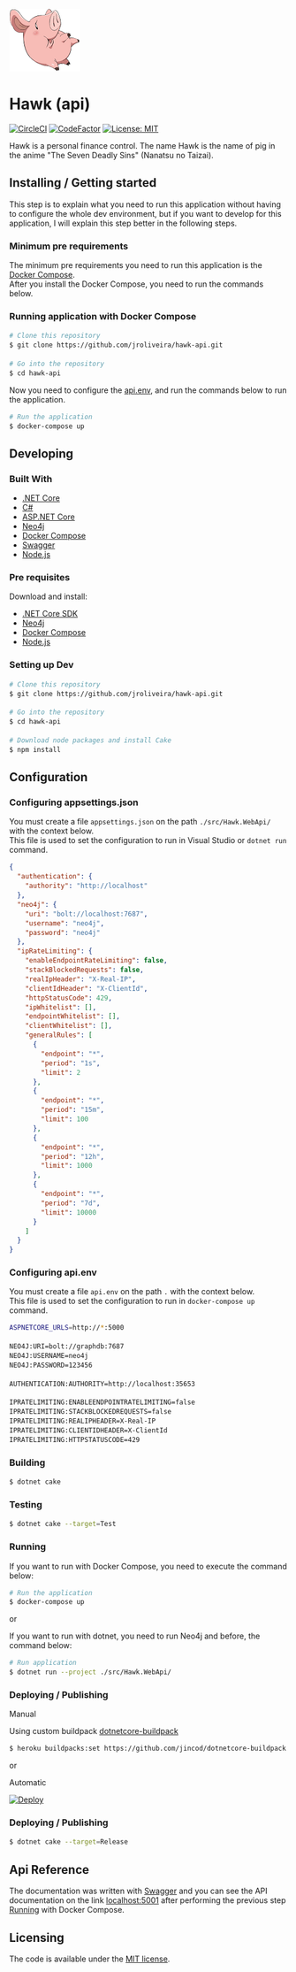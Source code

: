![Hawk - logo][hawk_anime]

# Hawk (api)

[![CircleCI](https://circleci.com/gh/jroliveira/hawk-api/tree/master.svg?style=svg&circle-token=d587c191aee3dcb4b2ae7c23132585d36baa9808)](https://circleci.com/gh/jroliveira/hawk-api/tree/master)
[![CodeFactor](https://www.codefactor.io/repository/github/jroliveira/hawk-api/badge)](https://www.codefactor.io/repository/github/jroliveira/hawk-api)
[![License: MIT](http://img.shields.io/badge/license-MIT-blue.svg)](LICENSE.txt)

Hawk is a personal finance control. The name Hawk is the name of pig in the anime "The Seven Deadly Sins" (Nanatsu no Taizai).

## Installing / Getting started

This step is to explain what you need to run this application without having to configure the whole dev environment, but if you want to develop for this application, I will explain this step better in the following steps.

### Minimum pre requirements

The minimum pre requirements you need to run this application is the [Docker Compose](https://docs.docker.com/compose/install/).  
After you install the Docker Compose, you need to run the commands below.

### Running application with Docker Compose

``` bash
# Clone this repository
$ git clone https://github.com/jroliveira/hawk-api.git

# Go into the repository
$ cd hawk-api
```

Now you need to configure the [api.env](#configuring-api.env), and run the commands below to run the application.

``` bash
# Run the application
$ docker-compose up
```

## Developing

### Built With

 - [.NET Core](https://docs.microsoft.com/en-us/dotnet/core/)
 - [C#](https://docs.microsoft.com/en-us/dotnet/csharp/)
 - [ASP.NET Core](https://docs.microsoft.com/en-ca/aspnet/core/)
 - [Neo4j](https://neo4j.com/developer/)
 - [Docker Compose](https://docs.docker.com/compose/)
 - [Swagger](https://swagger.io/)
 - [Node.js](https://nodejs.org/en/)

### Pre requisites

Download and install:

 - [.NET Core SDK](https://www.microsoft.com/net/download)
 - [Neo4j](https://neo4j.com/download/)
 - [Docker Compose](https://docs.docker.com/compose/install/)
 - [Node.js](https://nodejs.org/en/download/)

### Setting up Dev

``` bash
# Clone this repository
$ git clone https://github.com/jroliveira/hawk-api.git

# Go into the repository
$ cd hawk-api

# Download node packages and install Cake
$ npm install
```

## Configuration

### Configuring appsettings.json

You must create a file `appsettings.json` on the path `./src/Hawk.WebApi/` with the context below.  
This file is used to set the configuration to run in Visual Studio or `dotnet run` command.

``` json
{
  "authentication": {
    "authority": "http://localhost"
  },
  "neo4j": {
    "uri": "bolt://localhost:7687",
    "username": "neo4j",
    "password": "neo4j"
  },
  "ipRateLimiting": {
    "enableEndpointRateLimiting": false,
    "stackBlockedRequests": false,
    "realIpHeader": "X-Real-IP",
    "clientIdHeader": "X-ClientId",
    "httpStatusCode": 429,
    "ipWhitelist": [],
    "endpointWhitelist": [],
    "clientWhitelist": [],
    "generalRules": [
      {
        "endpoint": "*",
        "period": "1s",
        "limit": 2
      },
      {
        "endpoint": "*",
        "period": "15m",
        "limit": 100
      },
      {
        "endpoint": "*",
        "period": "12h",
        "limit": 1000
      },
      {
        "endpoint": "*",
        "period": "7d",
        "limit": 10000
      }
    ]
  }
}
```

### Configuring api.env

You must create a file `api.env` on the path `.` with the context below.  
This file is used to set the configuration to run in `docker-compose up` command.

``` bash
ASPNETCORE_URLS=http://*:5000

NEO4J:URI=bolt://graphdb:7687
NEO4J:USERNAME=neo4j
NEO4J:PASSWORD=123456

AUTHENTICATION:AUTHORITY=http://localhost:35653

IPRATELIMITING:ENABLEENDPOINTRATELIMITING=false
IPRATELIMITING:STACKBLOCKEDREQUESTS=false
IPRATELIMITING:REALIPHEADER=X-Real-IP
IPRATELIMITING:CLIENTIDHEADER=X-ClientId
IPRATELIMITING:HTTPSTATUSCODE=429
```

### Building

``` bash
$ dotnet cake
```

### Testing

``` bash
$ dotnet cake --target=Test
```

### Running

If you want to run with Docker Compose, you need to execute the command below:

``` bash
# Run the application
$ docker-compose up
```

or

If you want to run with dotnet, you need to run Neo4j and before, the command below:

``` bash
# Run application
$ dotnet run --project ./src/Hawk.WebApi/
```

### Deploying / Publishing

Manual

Using custom buildpack [dotnetcore-buildpack](https://github.com/jincod/dotnetcore-buildpack)

``` bash
$ heroku buildpacks:set https://github.com/jincod/dotnetcore-buildpack
```

or 

Automatic

[![Deploy][heroku_button]][heroku_template]

### Deploying / Publishing

``` bash
$ dotnet cake --target=Release
```

## Api Reference

The documentation was written with [Swagger](https://swagger.io/) and you can see the API documentation on the link [localhost:5001](http://localhost:5001) after performing the previous step [Running](#running) with Docker Compose.

## Licensing

The code is available under the [MIT license](LICENSE.txt).

[hawk_anime]: docs/images/hawk_anime.png "Hawk - logo"
[vs2017]: https://www.visualstudio.com/vs/whatsnew/
[docker_compose]: https://docs.docker.com/compose/
[heroku_button]: https://www.herokucdn.com/deploy/button.svg
[heroku_template]: https://heroku.com/deploy?template=https://github.com/jroliveira/hawk-api
